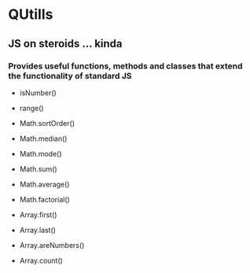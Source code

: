 # QUtills
## JS on steroids ... kinda

### Provides useful functions, methods and classes that extend the functionality of standard JS

* isNumber()
* range()

* Math.sortOrder()
* Math.median()
* Math.mode()
* Math.sum()
* Math.average()
* Math.factorial()

* Array.first()
* Array.last()
* Array.areNumbers()
* Array.count()